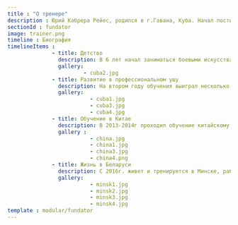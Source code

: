 ```yaml
---
title : "О тренере"
description : Юрий Кабрера Рейес, родился в г.Гавана, Куба. Начал постигать ушу в возрасте 12 лет. Профессионально занимался в "Кубинской Школе Ушу и оздоровительной практики Цигун", которая существует уже более 20 лет и является членом Международной федерации  ушу (IWUF). Юрий обладает большим опытом и глубокими знаниями, полученными в результате тренировок и работы тренером на Кубе и в Китае. Преподает ушу детям и взрослым, работает как с начинающими, так и с профессиональными командами. Имеет удостоверение инструктора-методиста по ушу от БФУ (Белорусской федерации ушу).
sectionId : fundator
image: trainer.png
timeline : Биография
timelineItems :
              - title: Детство
                description: В 6 лет начал заниматься боевыми искусствами. Сперва практиковался в борьбе, карате и дзюдо. В 12 лет начал заниматься ушу в Кубинской Школе Ушу, которая находится Китайском квартале (г.Гавана). Там начал постигать ушу как спорт и как часть китайской культуры.
                gallery:
                        - cuba2.jpg
              - title: Развитие в профессиональном ушу
                description: На втором году обучения выиграл несколько соревнований, участвовал в мероприятиях, организованных Школой, в последствии был выбран в Национальную сборную команду по ушу, в которой тренировался с 2002 по 2010гг. В этот период получил богатый опыт и глубокие знания о процессе прохождения международных соревнований по ушу, практиковался в спортивном и традиционном направлении данного боевого искусства.<br> Освоил несколько стилей Цюаньшу 拳术(искусство боя без оружия), короткое(短械) и длинное оружие(长械), двойное оружие(双械), гибкое оружие(软械), иммитацию боя (对练).<br> Также в это время активно занимался терапевтическим направлением в ушу - тайцзицюань(太极拳） и цигун（气功）.<br>Тренируясь в Национальной сборной, вел занятия для детей по ушу и для взрослых по тайцзицюань и цигун.<br>Во время обучения и работы в Кубинской школе ушу посещал семинары и мастер-классы от знаменитых мастеров ушу из Китая и Международной федерации ушу.
                gallery:
                          - cuba1.jpg
                          - cuba3.jpg
                          - cuba4.jpg
              - title: Обучение в Китае
                description: В 2013-2014г проходил обучение китайскому языку и культуре в г. Циньхуандао, пр. Хэбэй, Китай. Входил в сборную команду по ушу Яньшаньского университета как член команды и тренер. Принимал участие в международных соревнованиях по ушу в г. Гуанчжоу (ноябрь 2013), в соревнованиях среди китайских спортсменов в г. Баодин. В соревнованиях в июне 2014 г. в г. Циньхуандао занял 1 место в категориях Наньцюань, Наньгунь и Тайцзи с веером.
                gallery :
                          - china.jpg
                          - china1.jpg
                          - china3.jpg
                          - china4.png
              - title: Жизнь в Беларуси
                description: С 2016г. живет и тренируется в Минске, работает тренером ушу. Его ученики участвуют в различных соревнованиях, мероприятиях, показательных выступлениях, добиваются хороших результатов.
                gallery:
                          - minsk1.jpg
                          - minsk2.jpg
                          - minsk3.jpg
                          - minsk4.jpg
template : modular/fundator
---
```

